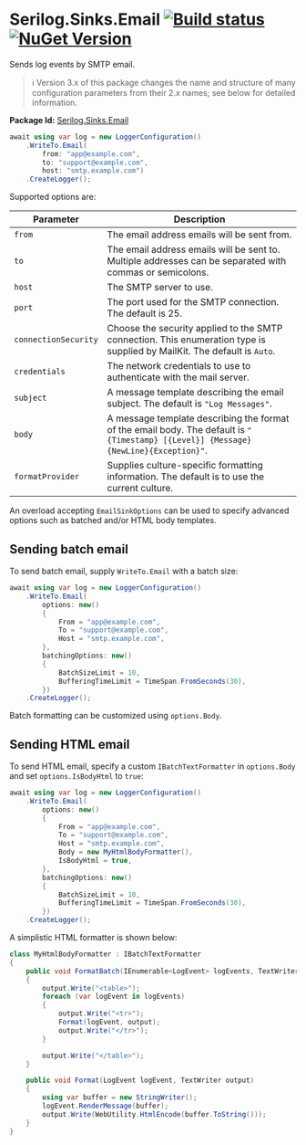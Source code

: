 # Serilog.Sinks.Email&nbsp;[![Build status](https://github.com/serilog/serilog-sinks-email/actions/workflows/ci.yml/badge.svg?branch=dev)](https://github.com/serilog/serilog-sinks-email/actions)&nbsp;[![NuGet Version](http://img.shields.io/nuget/v/Serilog.Sinks.Email.svg?style=flat)](https://www.nuget.org/packages/Serilog.Sinks.Email/)

Sends log events by SMTP email.

> ℹ️ Version 3.x of this package changes the name and structure of many configuration parameters from their 2.x names; see below for detailed information.

**Package Id:** [Serilog.Sinks.Email](http://nuget.org/packages/serilog.sinks.email)

```csharp
await using var log = new LoggerConfiguration()
    .WriteTo.Email(
        from: "app@example.com",
        to: "support@example.com",
        host: "smtp.example.com")
    .CreateLogger();
```

Supported options are:

| Parameter              | Description                                                                                                                         |
|------------------------|-------------------------------------------------------------------------------------------------------------------------------------|
| `from`                 | The email address emails will be sent from.                                                                                         |
| `to`                   | The email address emails will be sent to. Multiple addresses can be separated with commas or semicolons.                            |
| `host`                 | The SMTP server to use.                                                                                                             |
| `port`                 | The port used for the SMTP connection. The default is 25.                                                                           |
| `connectionSecurity`   | Choose the security applied to the SMTP connection. This enumeration type is supplied by MailKit. The default is `Auto`.            |
| `credentials`          | The network credentials to use to authenticate with the mail server.                                                                |
| `subject`              | A message template describing the email subject. The default is `"Log Messages"`.                                                   |
| `body`                 | A message template describing the format of the email body. The default is `"{Timestamp} [{Level}] {Message}{NewLine}{Exception}"`. |
| `formatProvider`       | Supplies culture-specific formatting information. The default is to use the current culture.                                        |

An overload accepting `EmailSinkOptions` can be used to specify advanced options such as batched and/or HTML body templates.

## Sending batch email

To send batch email, supply `WriteTo.Email` with a batch size:

```csharp
await using var log = new LoggerConfiguration()
    .WriteTo.Email(
        options: new()
        {
            From = "app@example.com",
            To = "support@example.com",
            Host = "smtp.example.com",
        },
        batchingOptions: new()
        {
            BatchSizeLimit = 10,
            BufferingTimeLimit = TimeSpan.FromSeconds(30),
        })
    .CreateLogger();
```

Batch formatting can be customized using `options.Body`.

## Sending HTML email

To send HTML email, specify a custom `IBatchTextFormatter` in `options.Body` and set `options.IsBodyHtml` to `true`:


```csharp
await using var log = new LoggerConfiguration()
    .WriteTo.Email(
        options: new()
        {
            From = "app@example.com",
            To = "support@example.com",
            Host = "smtp.example.com",
            Body = new MyHtmlBodyFormatter(),
            IsBodyHtml = true,
        },
        batchingOptions: new()
        {
            BatchSizeLimit = 10,
            BufferingTimeLimit = TimeSpan.FromSeconds(30),
        })
    .CreateLogger();
```

A simplistic HTML formatter is shown below:

```csharp
class MyHtmlBodyFormatter : IBatchTextFormatter
{
    public void FormatBatch(IEnumerable<LogEvent> logEvents, TextWriter output)
    {
        output.Write("<table>");
        foreach (var logEvent in logEvents)
        {
            output.Write("<tr>");
            Format(logEvent, output);
            output.Write("</tr>");
        }

        output.Write("</table>");
    }

    public void Format(LogEvent logEvent, TextWriter output)
    {
        using var buffer = new StringWriter();
        logEvent.RenderMessage(buffer);
        output.Write(WebUtility.HtmlEncode(buffer.ToString()));
    }
}
```
